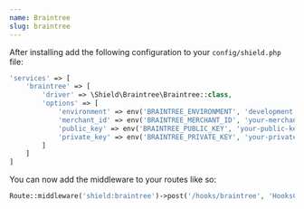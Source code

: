 ```yaml
---
name: Braintree
slug: braintree
---
```


After installing add the following configuration to your `config/shield.php` file:

````php
'services' => [
    'braintree' => [
        'driver' => \Shield\Braintree\Braintree::class,
        'options' => [
            'environment' => env('BRAINTREE_ENVIRONMENT', 'development'),
            'merchant_id' => env('BRAINTREE_MERCHANT_ID', 'your-merchant-id'),
            'public_key' => env('BRAINTREE_PUBLIC_KEY', 'your-public-key'),
            'private_key' => env('BRAINTREE_PRIVATE_KEY', 'your-private-key'),
        ]
    ]
]
````

You can now add the middleware to your routes like so:

````php
Route::middleware('shield:braintree')->post('/hooks/braintree', 'HooksController@braintree');
````
